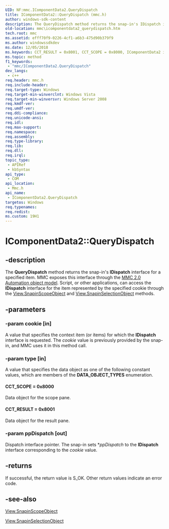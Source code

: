 ```yaml
---
UID: NF:mmc.IComponentData2.QueryDispatch
title: IComponentData2::QueryDispatch (mmc.h)
author: windows-sdk-content
description: The QueryDispatch method returns the snap-in's IDispatch interface for a specified item.
old-location: mmc\icomponentdata2_querydispatch.htm
tech.root: mmc
ms.assetid: efff70f9-0226-4cf1-a6b3-475d90b379f9
ms.author: windowssdkdev
ms.date: 12/05/2018
ms.keywords: CCT_RESULT = 0x8001, CCT_SCOPE = 0x8000, IComponentData2 interface [MMC],QueryDispatch method, IComponentData2.QueryDispatch, IComponentData2::QueryDispatch, QueryDispatch, QueryDispatch method [MMC], QueryDispatch method [MMC],IComponentData2 interface, _slate_icomponentdata2_querydispatch, mmc.icomponentdata2_querydispatch, mmc/IComponentData2::QueryDispatch
ms.topic: method
f1_keywords: 
 - "mmc/IComponentData2.QueryDispatch"
dev_langs:
 - c++
req.header: mmc.h
req.include-header: 
req.target-type: Windows
req.target-min-winverclnt: Windows Vista
req.target-min-winversvr: Windows Server 2008
req.kmdf-ver: 
req.umdf-ver: 
req.ddi-compliance: 
req.unicode-ansi: 
req.idl: 
req.max-support: 
req.namespace: 
req.assembly: 
req.type-library: 
req.lib: 
req.dll: 
req.irql: 
topic_type:
 - APIRef
 - kbSyntax
api_type:
 - COM
api_location:
 - Mmc.h
api_name:
 - IComponentData2.QueryDispatch
targetos: Windows
req.typenames: 
req.redist: 
ms.custom: 19H1
---
```


# IComponentData2::QueryDispatch


## -description


The 
<b>QueryDispatch</b> method returns the snap-in's <b>IDispatch</b> interface for a specified item. MMC exposes this interface through the 
<a href="https://docs.microsoft.com/previous-versions/windows/desktop/mmc/mmc-2-0-automation-object-model">MMC 2.0 Automation object model</a>. Script, or other applications, can access the <b>IDispatch</b> interface for the item represented by the specified cookie through the 
<a href="https://docs.microsoft.com/previous-versions/windows/desktop/mmc/view-snapinscopeobject">View.SnapinScopeObject</a> and 
<a href="https://docs.microsoft.com/previous-versions/windows/desktop/mmc/view-snapinselectionobject">View.SnapinSelectionObject</a> methods.


## -parameters




### -param cookie [in]

A value that specifies the context item (or items) for which the <b>IDispatch</b> interface is requested. The <i>cookie</i> value is previously provided by the snap-in, and MMC uses it in this method call.


### -param type [in]

A value that specifies the data object as one of the following constant values, which are members of the 
<b>DATA_OBJECT_TYPES</b> enumeration.



#### CCT_SCOPE = 0x8000

Data object for the scope pane.



#### CCT_RESULT = 0x8001

Data object for the result pane.


### -param ppDispatch [out]

Dispatch interface pointer. The snap-in sets *<i>ppDispatch</i> to the <b>IDispatch</b> interface corresponding to the <i>cookie</i> value.


## -returns



If successful, the return value is S_OK. Other return values indicate an error code.




## -see-also




<a href="https://docs.microsoft.com/previous-versions/windows/desktop/mmc/view-snapinscopeobject">View.SnapinScopeObject</a>



<a href="https://docs.microsoft.com/previous-versions/windows/desktop/mmc/view-snapinselectionobject">View.SnapinSelectionObject</a>
 

 

